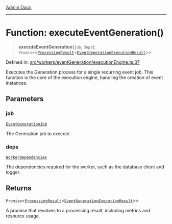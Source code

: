 [Admin Docs](/)

***

# Function: executeEventGeneration()

> **executeEventGeneration**(`job`, `deps`): `Promise`\<[`ProcessingResult`](../../types/interfaces/ProcessingResult.md)\<[`EventGenerationExecutionResult`](../interfaces/EventGenerationExecutionResult.md)\>\>

Defined in: [src/workers/eventGeneration/executionEngine.ts:37](https://github.com/Sourya07/talawa-api/blob/aac5f782223414da32542752c1be099f0b872196/src/workers/eventGeneration/executionEngine.ts#L37)

Executes the Generation process for a single recurring event job.
This function is the core of the execution engine, handling the creation of event instances.

## Parameters

### job

[`EventGenerationJob`](../interfaces/EventGenerationJob.md)

The Generation job to execute.

### deps

[`WorkerDependencies`](../../types/interfaces/WorkerDependencies.md)

The dependencies required for the worker, such as the database client and logger.

## Returns

`Promise`\<[`ProcessingResult`](../../types/interfaces/ProcessingResult.md)\<[`EventGenerationExecutionResult`](../interfaces/EventGenerationExecutionResult.md)\>\>

A promise that resolves to a processing result, including metrics and resource usage.
